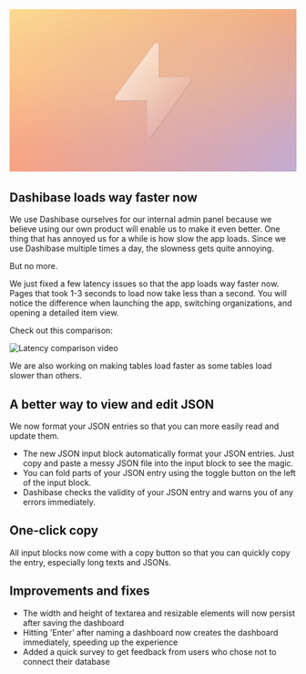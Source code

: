 ![Latency improvements](../assets/latency-improvements.jpg)

## Dashibase loads way faster now

We use Dashibase ourselves for our internal admin panel because we believe using our own product will enable us to make it even better. One thing that has annoyed us for a while is how slow the app loads. Since we use Dashibase multiple times a day, the slowness gets quite annoying.

But no more. 

We just fixed a few latency issues so that the app loads way faster now. Pages that took 1-3 seconds to load now take less than a second. You will notice the difference when launching the app, switching organizations, and opening a detailed item view.

Check out this comparison:

![Latency comparison video](../assets/latency-improvements.gif)

We are also working on making tables load faster as some tables load slower than others. 

## A better way to view and edit JSON

We now format your JSON entries so that you can more easily read and update them.

- The new JSON input block automatically format your JSON entries. Just copy and paste a messy JSON file into the input block to see the magic.
- You can fold parts of your JSON entry using the toggle button on the left of the input block.
- Dashibase checks the validity of your JSON entry and warns you of any errors immediately.

## One-click copy

All input blocks now come with a copy button so that you can quickly copy the entry, especially long texts and JSONs. 

## Improvements and fixes

- The width and height of textarea and resizable elements will now persist after saving the dashboard
- Hitting 'Enter' after naming a dashboard now creates the dashboard immediately, speeding up the experience
- Added a quick survey to get feedback from users who chose not to connect their database
